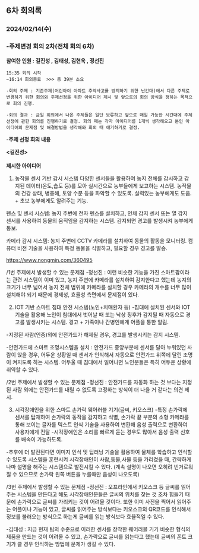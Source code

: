 ## 6차 회의록
### 2024/02/14(수)
### -주제변경 회의 2차(전체 회의 6차) 

**참여한 인원 : 길진성 , 김태성, 김현욱 , 정선진**

```
15:35 회의 시작
~16:14 회의종료  >>> 총 39분 소요

-회의 주제 : 기존주제(어린아이 아파트 추락사고를 방지하기 위한 난간대)에서 다른 주제로 변경하기 위한 회의와 주제선정을 위한 아이디어 제시 및 앞으로의 회의 방식을 정하는 목적으로 회의 진행.

-회의 결과 : 금일 회의에서 나온 주제들은 일단 보류하고 앞으로 매일 가능한 시간대에 주제선정에 관한 회의를 진행하기로 결정. 회의 때는 각자 아이디어를 1개씩 생각해오고 본인 아이디어의 문제점 및 해결방법을 생각해와 회의 때 얘기하기로 결정.
```

**-주제 선정 회의 내용** 

**<길진성>** </br></br>
**제시한 아이디어**
1. 농작물 센서 기반 감시 시스템
다양한 센서들을 활용하여 농지 전체를 감시하고 감지된 데이터(온도,습도 등)를 모아 실시간으로 농부들에게 보고하는 시스템. 농작물의 건강 상태, 병충해, 토양 수분 등을 파악할 수 있도록.  실력있는 농부에게도 도움. + 초보 농부에게도 알려주는 기능.

펜스 및 센서 시스템:
농지 주변에 전자 펜스를 설치하고, 인체 감지 센서 또는 열 감지 센서를 사용하여 동물의 움직임을 감지하는 시스템. 감지되면 경고를 발생시켜 농부에게 통보.

카메라 감시 시스템:
농지 주변에 CCTV 카메라를 설치하여 동물의 활동을 모니터링. 컴퓨터 비전 기술을 사용하여 특정 동물을 식별하고, 필요할 경우 경고를 발송.  

https://www.nongmin.com/360495 

/1번 주제에서 발생할 수 있는 문제점
-정선진 : 이런 비슷한 기능을 가진 스마트팜이라는 관련 시스템이 이미 있고, 농지 주변에 카메라를 설치하여
감지한다고 했는데 농지의 크기가 너무 넓어서 농지 전체 범위에 카메라를 설치할 경우 카메라의 개수를 너무 많이 설치해야 되기 때문에 경제성, 효율성 측면에서 문제점이 있다. 


2. IOT 기반 스마트 침대 안전 시스템(노인+치매환자 등)
-침대에 설치된 센서와 IOT 기술을 활용해 노인이 침대에서 벗어날 때 또는 낙상 징후가 감지될 때 자동으로 경고를 발생시키는 시스템. 경고 + 가족이나 간병인에게 어플을 통한 알림.

-지정된 사람(인증)외에 안전가드가 해제될 경우, 경고를 발생시키는 감지 시스템.

-안전가드에 스마트 조명시스템을 설치 :
안전가드 중앙부분에 센서를 달아 누워있던 사람이 앉을 경우, 어두운 상황일 때 센서가 인식해서 자동으로 안전가드 위쪽에 달린 조명이 켜지도록 하는 시스템. 어두울 때 침대에서 일어나면 노인분들은 특히 어두운 상황에 취약할 수 있다. 
  
/2번 주제에서 발생할 수 있는 문제점
-정선진 : 안전가드를 자동화 하는 것 보다는 지정된 사람 외에는 안전가드를 내릴 수 없도록 고정하는 방식이 더 나을 거 같다는 의견 제시. 

3. 시각장애인을 위한 스마트 손가락 웨어러블 기기(글씨, 키오스크)
-특정 손가락에 센서를 탑재하여 손가락의 동작을 감지하고 식별, 손가락 끝 부분의 소형 카메라를 통해 보이는 글자를 텍스트 인식 기술을 사용하여 변환해 음성 출력으로 변환하여 사용자에게 전달
-시각장애인은 소리를 빠르게 듣는 경우도 많아서 음성 출력 신호를 배속이 가능하도록.

-추후에 더 발전된다면 이미지 인식 및 딥러닝 기술을 활용하여 물체를 학습하고 인식할 수 있도록 시스템을 훈련시켜 시각장애인이 사람,동물,사물 등을 가리켰을 때, 간략하게나마 설명을 해주는 시스템으로 발전시킬 수 있다. (계속 설명이 나오면 오히려 번거로워질 수 있으므로 손가락 왼쪽 버튼을 누를때만 음성이 나오도록)

/3번 주제에서 발생할 수 있는 문제점
-정선진 : 오프라인에서 키오스크 등 글씨를 읽어주는 시스템을 만든다고 해도 시각장애인분들은 글씨의 위치를 찾는 것 조차 힘들기 때문에 손가락으로 글씨를 가리키는 것이 어려울 것이다. 또한 이미 사진을 찍어서 읽어주는 어플이나 기능이 있고, 글씨를 읽어주는 방식보다는 키오스크의 QR코드를 인식해서 정보를 불러오는 방식으로 하는게 글씨를 읽는 방식보다 효율적일 수 있다.

-김태성 : 지금 현재 팀의 수준으로 이러한 센서를 장착한 웨어러블 기기 비슷한 형식의 제품을 만드는 것이 어려울 수 있고, 손가락으로 글씨를 읽는다고 했는데 글씨의 폰트 크기가 클 경우 인식하는 방법에 문제가 생길 수 있다. 
